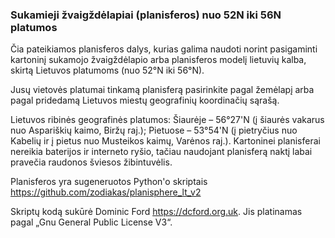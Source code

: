 ### Sukamieji žvaigždėlapiai (planisferos) nuo 52N iki 56N platumos
Čia pateikiamos planisferos dalys, kurias galima naudoti norint pasigaminti kartoninį sukamojo žvaigždėlapio arba planisferos modelį lietuvių kalba, skirtą Lietuvos platumoms (nuo 52°N iki 56°N). 

Jusų vietovės platumai tinkamą planisferą pasirinkite pagal žemėlapį arba pagal pridedamą Lietuvos miestų geografinių koordinačių sąrašą.

Lietuvos ribinės geografinės platumos: Šiaurėje – 56°27'N (į šiaurės vakarus nuo Aspariškių kaimo, Biržų raj.); Pietuose – 53°54'N (į pietryčius nuo Kabelių ir į pietus nuo Musteikos kaimų, Varėnos raj.). Kartoninei planisferai nereikia baterijos ir interneto ryšio, tačiau naudojant planisferą naktį labai pravečia raudonos šviesos žibintuvėlis.

Planisferos yra sugeneruotos Python'o skriptais <https://github.com/zodiakas/planisphere_lt_v2>

Skriptų kodą sukūrė Dominic Ford https://dcford.org.uk. Jis platinamas pagal „Gnu General Public License V3“.
